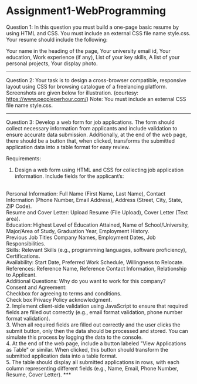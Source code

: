 # Assignment1-WebProgramming

Question 1:
In this question you must build a one-page basic resume by using HTML and CSS. You must
include an external CSS file name style.css.
Your resume should include the following:

Your name in the heading of the page,
Your university email id,
Your education,
Work experience (if any),
List of your key skills,
A list of your personal projects,
Your display photo.
***
Question 2:
Your task is to design a cross-browser compatible, responsive layout using CSS for browsing
catalogue of a freelancing platform. Screenshots are given below for illustration. 
(courtesy: https://www.peopleperhour.com/)
Note: You must include an external CSS file name style.css.
***

Question 3:
Develop a web form for job applications. The form should collect necessary
information from applicants and include validation to ensure accurate data
submission. Additionally, at the end of the web page, there should be a button that,
when clicked, transforms the submitted application data into a table format for easy
review.

Requirements:
<br>
1. Design a web form using HTML and CSS for collecting job application information. Include fields for the applicant’s:
<br>
Personal Information:
Full Name (First Name, Last Name),
Contact Information (Phone Number, Email Address),
Address (Street, City, State, ZIP Code).
<br>
Resume and Cover Letter:
Upload Resume (File Upload),
Cover Letter (Text area).
<br>
Education:
Highest Level of Education Attained,
Name of School/University,
Major/Area of Study,
Graduation Year,
Employment History.
<br>
Previous Job Titles
Company Names,
Employment Dates,
Job Responsibilities.
<br>
Skills:
Relevant Skills (e.g., programming languages, software proficiency),
Certifications.
<br>
Availability:
Start Date,
Preferred Work Schedule,
Willingness to Relocate.
<br>
References:
Reference Name,
Reference Contact Information,
Relationship to Applicant.
<br>
Additional Questions:
Why do you want to work for this company?
<br>
Consent and Agreement:
<br>
Checkbox for agreeing to terms and conditions.
<br>
Check box Privacy Policy acknowledgment.
<br>
2. Implement client-side validation using JavaScript to ensure that required fields
are filled out correctly (e.g., email format validation, phone number format
validation).
<br>
3. When all required fields are filled out correctly and the user clicks the submit
button, only then the data should be processed and stored. You can simulate this
process by logging the data to the console.
<br>
4. At the end of the web page, include a button labeled "View Applications as
Table" or similar. When clicked, this button should transform the submitted
application data into a table format.
<br>
5. The table should display all submitted applications in rows, with each column
representing different fields (e.g., Name, Email, Phone Number, Resume, Cover
Letter).
***
